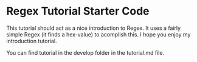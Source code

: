 # Regex Tutorial Starter Code

This tutorial should act as a nice introduction to Regex. It uses a fairly simple Regex (it finds a hex-value) to acomplish this. I hope you enjoy my introduction tutorial.

You can find tutorial in the develop folder in the tutorial.md file.
